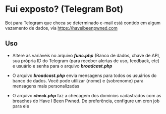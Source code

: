 # Fui exposto? (Telegram Bot)
Bot para Telegram que checa se determinado e-mail está contido em algum vazamento de dados, via https://haveibeenpwned.com

## Uso

*  Altere as variáveis no arquivo ***func.php*** (Banco de dados, chave de API, sua própria ID do Telegram (para receber alertas de uso, feedback, etc) e usuário e senha para o arquivo ***broadcast.php***

*  O arquivo ***broadcast.php*** envia mensagens para todos os usuários do banco de dados. Você pode utilizar {nome} e {sobrenome} para mensagens mais personalizadas

* O arquivo ***check.php*** faz a checagem dos domínios cadastrados com as breaches do Have I Been Pwned. De preferência, configure um cron job para ele

